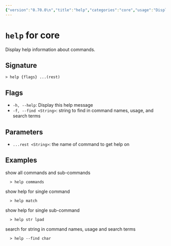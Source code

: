 ```yaml
---
{"version":"0.70.0\n","title":"help","categories":"core","usage":"Display help information about commands.\n"}
---
```

<!-- THIS FILE IS GENERATED BY update_book_commands.cjs USING NUSHELL'S HELP COMMANDS.
REFRAIN FROM EDITING IT MANUALLY.-->
# <code>help</code> for core

<div class='command-title'>Display help information about commands.</div>

## Signature

```> help {flags} ...(rest)```

## Flags

 * ```-h, --help```: Display this help message
 * ```-f, --find <String>```: string to find in command names, usage, and search terms
## Parameters

 * ```...rest <String>```: the name of command to get help on
## Examples

  show all commands and sub-commands
```shell
  > help commands
```
  show help for single command
```shell
  > help match
```
  show help for single sub-command
```shell
  > help str lpad
```
  search for string in command names, usage and search terms
```shell
  > help --find char
```


